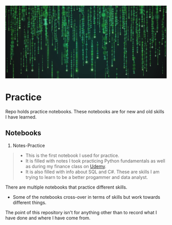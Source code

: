 ![alt text](https://github.com/PattiCakes59/Practice/blob/main/Images/Coding.jpg)
# Practice
Repo holds practice notebooks. These notebooks are for new and old skills I have learned.
## Notebooks
1. Notes-Practice
 >- This is the first notebook I used for practice.
 >- It is filled with notes I took practicing Python fundamentals as well as during my finance class on [Udemy](https://www.udemy.com/course/python-for-finance-investment-fundamentals-data-analytics/).
 >- It is also filled with info about SQL and C#. These are skills I am trying to learn to be a better progammer and data analyst.

There are multiple notebooks that practice different skills.
- Some of the notebooks cross-over in terms of skills but work towards different things.

The point of this repository isn't for anything other than to record what I have done and where I have come from.
